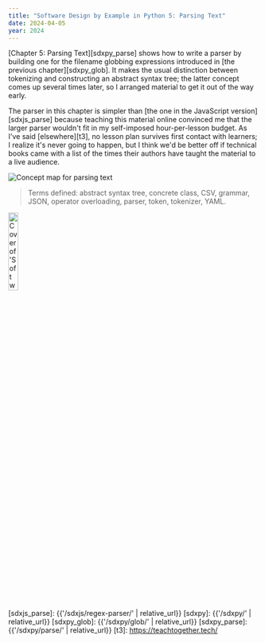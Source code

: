 ```yaml
---
title: "Software Design by Example in Python 5: Parsing Text"
date: 2024-04-05
year: 2024
---
```


[Chapter 5: Parsing Text][sdxpy_parse] shows how to write a parser
by building one for the filename globbing expressions introduced in [the previous chapter][sdxpy_glob].
It makes the usual distinction between tokenizing and constructing an abstract syntax tree;
the latter concept comes up several times later,
so I arranged material to get it out of the way early.

The parser in this chapter is simpler than
[the one in the JavaScript version][sdxjs_parse]
because teaching this material online convinced me
that the larger parser wouldn't fit in my self-imposed hour-per-lesson budget.
As I've said [elsewhere][t3],
no lesson plan survives first contact with learners;
I realize it's never going to happen,
but I think we'd be better off if technical books came with a list
of the times their authors have taught the material to a live audience.

<img class="centered" src="{{'/sdxpy/parse/concept_map.svg' | relative_url}}" alt="Concept map for parsing text"/>

> Terms defined: abstract syntax tree, concrete class, CSV, grammar, JSON, operator overloading, parser, token, tokenizer, YAML.

<a href="https://www.routledge.com/Software-Design-by-Example-A-Tool-Based-Introduction-with-Python/Wilson/p/book/9781032725215"><img src="{{'/sdxpy/sdxpy-cover.png' | relative_url}}" alt="Cover of 'Software Design by Example'" width="20%" class="centered">
</a>

[sdxjs_parse]: {{'/sdxjs/regex-parser/' | relative_url}}
[sdxpy]: {{'/sdxpy/' | relative_url}}
[sdxpy_glob]: {{'/sdxpy/glob/' | relative_url}}
[sdxpy_parse]: {{'/sdxpy/parse/' | relative_url}}
[t3]: https://teachtogether.tech/
